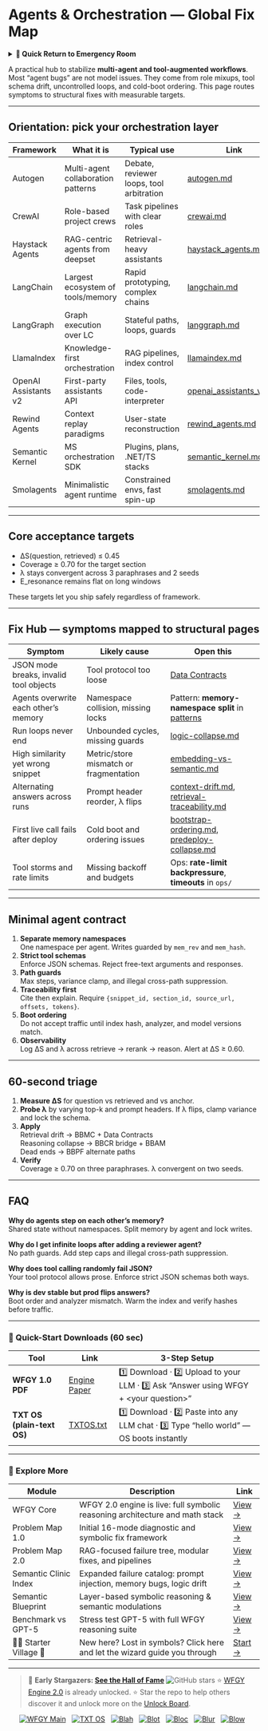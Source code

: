 # Agents & Orchestration — Global Fix Map

<details>
  <summary><strong>🏥 Quick Return to Emergency Room</strong></summary>

<br>

  > You are in a specialist desk.  
  > For full triage and doctors on duty, return here:  
  > 
  > - [**WFGY Global Fix Map** — main Emergency Room, 300+ structured fixes](https://github.com/onestardao/WFGY/blob/main/ProblemMap/GlobalFixMap/README.md)  
  > - [**WFGY Problem Map 1.0** — 16 reproducible failure modes](https://github.com/onestardao/WFGY/blob/main/ProblemMap/README.md)  
  > 
  > Think of this page as a sub-room.  
  > If you want full consultation and prescriptions, go back to the Emergency Room lobby.
</details>



A practical hub to stabilize **multi-agent and tool-augmented workflows**.  
Most “agent bugs” are not model issues. They come from role mixups, tool schema drift, uncontrolled loops, and cold-boot ordering. This page routes symptoms to structural fixes with measurable targets.

---

## Orientation: pick your orchestration layer

| Framework | What it is | Typical use | Link |
|---|---|---|---|
| Autogen | Multi-agent collaboration patterns | Debate, reviewer loops, tool arbitration | [autogen.md](https://github.com/onestardao/WFGY/blob/main/ProblemMap/GlobalFixMap/Agents_Orchestration/autogen.md) |
| CrewAI | Role-based project crews | Task pipelines with clear roles | [crewai.md](https://github.com/onestardao/WFGY/blob/main/ProblemMap/GlobalFixMap/Agents_Orchestration/crewai.md) |
| Haystack Agents | RAG-centric agents from deepset | Retrieval-heavy assistants | [haystack_agents.md](https://github.com/onestardao/WFGY/blob/main/ProblemMap/GlobalFixMap/Agents_Orchestration/haystack_agents.md) |
| LangChain | Largest ecosystem of tools/memory | Rapid prototyping, complex chains | [langchain.md](https://github.com/onestardao/WFGY/blob/main/ProblemMap/GlobalFixMap/Agents_Orchestration/langchain.md) |
| LangGraph | Graph execution over LC | Stateful paths, loops, guards | [langgraph.md](https://github.com/onestardao/WFGY/blob/main/ProblemMap/GlobalFixMap/Agents_Orchestration/langgraph.md) |
| LlamaIndex | Knowledge-first orchestration | RAG pipelines, index control | [llamaindex.md](https://github.com/onestardao/WFGY/blob/main/ProblemMap/GlobalFixMap/Agents_Orchestration/llamaindex.md) |
| OpenAI Assistants v2 | First-party assistants API | Files, tools, code-interpreter | [openai_assistants_v2.md](https://github.com/onestardao/WFGY/blob/main/ProblemMap/GlobalFixMap/Agents_Orchestration/openai_assistants_v2.md) |
| Rewind Agents | Context replay paradigms | User-state reconstruction | [rewind_agents.md](https://github.com/onestardao/WFGY/blob/main/ProblemMap/GlobalFixMap/Agents_Orchestration/rewind_agents.md) |
| Semantic Kernel | MS orchestration SDK | Plugins, plans, .NET/TS stacks | [semantic_kernel.md](https://github.com/onestardao/WFGY/blob/main/ProblemMap/GlobalFixMap/Agents_Orchestration/semantic_kernel.md) |
| Smolagents | Minimalistic agent runtime | Constrained envs, fast spin-up | [smolagents.md](https://github.com/onestardao/WFGY/blob/main/ProblemMap/GlobalFixMap/Agents_Orchestration/smolagents.md) |

---

## Core acceptance targets

- ΔS(question, retrieved) ≤ 0.45  
- Coverage ≥ 0.70 for the target section  
- λ stays convergent across 3 paraphrases and 2 seeds  
- E_resonance remains flat on long windows

These targets let you ship safely regardless of framework.

---

## Fix Hub — symptoms mapped to structural pages

| Symptom | Likely cause | Open this |
|---|---|---|
| JSON mode breaks, invalid tool objects | Tool protocol too loose | [Data Contracts](https://github.com/onestardao/WFGY/blob/main/ProblemMap/data-contracts.md) |
| Agents overwrite each other’s memory | Namespace collision, missing locks | Pattern: **memory-namespace split** in [patterns](https://github.com/onestardao/WFGY/blob/main/ProblemMap/GlobalFixMap/Agents_Orchestration/patterns) |
| Run loops never end | Unbounded cycles, missing guards | [logic-collapse.md](https://github.com/onestardao/WFGY/blob/main/ProblemMap/logic-collapse.md) |
| High similarity yet wrong snippet | Metric/store mismatch or fragmentation | [embedding-vs-semantic.md](https://github.com/onestardao/WFGY/blob/main/ProblemMap/embedding-vs-semantic.md) |
| Alternating answers across runs | Prompt header reorder, λ flips | [context-drift.md](https://github.com/onestardao/WFGY/blob/main/ProblemMap/context-drift.md), [retrieval-traceability.md](https://github.com/onestardao/WFGY/blob/main/ProblemMap/retrieval-traceability.md) |
| First live call fails after deploy | Cold boot and ordering issues | [bootstrap-ordering.md](https://github.com/onestardao/WFGY/blob/main/ProblemMap/bootstrap-ordering.md), [predeploy-collapse.md](https://github.com/onestardao/WFGY/blob/main/ProblemMap/predeploy-collapse.md) |
| Tool storms and rate limits | Missing backoff and budgets | Ops: **rate-limit backpressure**, **timeouts** in `ops/` |

---

## Minimal agent contract

1. **Separate memory namespaces**  
   One namespace per agent. Writes guarded by `mem_rev` and `mem_hash`.  
2. **Strict tool schemas**  
   Enforce JSON schemas. Reject free-text arguments and responses.  
3. **Path guards**  
   Max steps, variance clamp, and illegal cross-path suppression.  
4. **Traceability first**  
   Cite then explain. Require `{snippet_id, section_id, source_url, offsets, tokens}`.  
5. **Boot ordering**  
   Do not accept traffic until index hash, analyzer, and model versions match.  
6. **Observability**  
   Log ΔS and λ across retrieve → rerank → reason. Alert at ΔS ≥ 0.60.

---

## 60-second triage

1) **Measure ΔS** for question vs retrieved and vs anchor.  
2) **Probe λ** by varying top-k and prompt headers. If λ flips, clamp variance and lock the schema.  
3) **Apply**  
   Retrieval drift → BBMC + Data Contracts  
   Reasoning collapse → BBCR bridge + BBAM  
   Dead ends → BBPF alternate paths  
4) **Verify**  
   Coverage ≥ 0.70 on three paraphrases. λ convergent on two seeds.

---

## FAQ

**Why do agents step on each other’s memory?**  
Shared state without namespaces. Split memory by agent and lock writes.

**Why do I get infinite loops after adding a reviewer agent?**  
No path guards. Add step caps and illegal cross-path suppression.

**Why does tool calling randomly fail JSON?**  
Your tool protocol allows prose. Enforce strict JSON schemas both ways.

**Why is dev stable but prod flips answers?**  
Boot order and analyzer mismatch. Warm the index and verify hashes before traffic.

---

### 🔗 Quick-Start Downloads (60 sec)

| Tool                       | Link                                                                                                                                       | 3-Step Setup                                                                             |
| -------------------------- | ------------------------------------------------------------------------------------------------------------------------------------------ | ---------------------------------------------------------------------------------------- |
| **WFGY 1.0 PDF**           | [Engine Paper](https://github.com/onestardao/WFGY/blob/main/I_am_not_lizardman/WFGY_All_Principles_Return_to_One_v1.0_PSBigBig_Public.pdf) | 1️⃣ Download · 2️⃣ Upload to your LLM · 3️⃣ Ask “Answer using WFGY + \<your question>”   |
| **TXT OS (plain-text OS)** | [TXTOS.txt](https://github.com/onestardao/WFGY/blob/main/OS/TXTOS.txt)                                                                     | 1️⃣ Download · 2️⃣ Paste into any LLM chat · 3️⃣ Type “hello world” — OS boots instantly |

---

### 🧭 Explore More

| Module                   | Description                                                                  | Link                                                                                               |
| ------------------------ | ---------------------------------------------------------------------------- | -------------------------------------------------------------------------------------------------- |
| WFGY Core                | WFGY 2.0 engine is live: full symbolic reasoning architecture and math stack | [View →](https://github.com/onestardao/WFGY/tree/main/core/README.md)                              |
| Problem Map 1.0          | Initial 16-mode diagnostic and symbolic fix framework                        | [View →](https://github.com/onestardao/WFGY/tree/main/ProblemMap/README.md)                        |
| Problem Map 2.0          | RAG-focused failure tree, modular fixes, and pipelines                       | [View →](https://github.com/onestardao/WFGY/blob/main/ProblemMap/rag-architecture-and-recovery.md) |
| Semantic Clinic Index    | Expanded failure catalog: prompt injection, memory bugs, logic drift         | [View →](https://github.com/onestardao/WFGY/blob/main/ProblemMap/SemanticClinicIndex.md)           |
| Semantic Blueprint       | Layer-based symbolic reasoning & semantic modulations                        | [View →](https://github.com/onestardao/WFGY/tree/main/SemanticBlueprint/README.md)                 |
| Benchmark vs GPT-5       | Stress test GPT-5 with full WFGY reasoning suite                             | [View →](https://github.com/onestardao/WFGY/tree/main/benchmarks/benchmark-vs-gpt5/README.md)      |
| 🧙‍♂️ Starter Village 🏡 | New here? Lost in symbols? Click here and let the wizard guide you through   | [Start →](https://github.com/onestardao/WFGY/blob/main/StarterVillage/README.md)                   |

---

> 👑 **Early Stargazers: [See the Hall of Fame](https://github.com/onestardao/WFGY/tree/main/stargazers)** <img src="https://img.shields.io/github/stars/onestardao/WFGY?style=social" alt="GitHub stars"> ⭐ [WFGY Engine 2.0](https://github.com/onestardao/WFGY/blob/main/core/README.md) is already unlocked. ⭐ Star the repo to help others discover it and unlock more on the [Unlock Board](https://github.com/onestardao/WFGY/blob/main/STAR_UNLOCKS.md).

<div align="center">

[![WFGY Main](https://img.shields.io/badge/WFGY-Main-red?style=flat-square)](https://github.com/onestardao/WFGY)
 
[![TXT OS](https://img.shields.io/badge/TXT%20OS-Reasoning%20OS-orange?style=flat-square)](https://github.com/onestardao/WFGY/tree/main/OS)
 
[![Blah](https://img.shields.io/badge/Blah-Semantic%20Embed-yellow?style=flat-square)](https://github.com/onestardao/WFGY/tree/main/OS/BlahBlahBlah)
 
[![Blot](https://img.shields.io/badge/Blot-Persona%20Core-green?style=flat-square)](https://github.com/onestardao/WFGY/tree/main/OS/BlotBlotBlot)
 
[![Bloc](https://img.shields.io/badge/Bloc-Reasoning%20Compiler-blue?style=flat-square)](https://github.com/onestardao/WFGY/tree/main/OS/BlocBlocBloc)
 
[![Blur](https://img.shields.io/badge/Blur-Text2Image%20Engine-navy?style=flat-square)](https://github.com/onestardao/WFGY/tree/main/OS/BlurBlurBlur)
 
[![Blow](https://img.shields.io/badge/Blow-Game%20Logic-purple?style=flat-square)](https://github.com/onestardao/WFGY/tree/main/OS/BlowBlowBlow)
 

</div>
